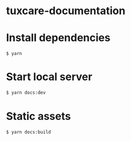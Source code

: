 # tuxcare-documentation

# Install dependencies

```
$ yarn
```

# Start local server

```sh
$ yarn docs:dev
```
# Static assets

```sh
$ yarn docs:build
```
